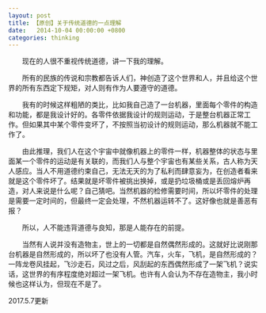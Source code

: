 ```yaml
---
layout: post
title: 【原创】关于传统道德的一点理解
date:   2014-10-04 00:00:00 +0800
categories: thinking
---
```

　　现在的人很不重视传统道德，讲一下我的理解。

　　所有的民族的传说和宗教都告诉人们，神创造了这个世界和人，并且给这个世界的所有东西定下规矩，对人则有作为人要遵守的道德。

　　我有的时候这样粗陋的类比，比如我自己造了一台机器，里面每个零件的构造和功能，都是我设计好的。各零件依据我设计的规则运动，于是整台机器正常工作。但如果其中某个零件变坏了，不按照当初设计的规则运动，那么机器就不能工作了。

　　由此推理，我们人在这个宇宙中就像机器上的零件一样，机器整体的状态与里面某一个零件的运动是有关联的，而我们人与整个宇宙也有某些关系，古人称为天人感应。当人不用道德约束自己，无法无天的为了私利而肆意妄为，在创造者看来就是这个零件坏了。结果就是坏零件被挑出换掉，或是扔垃圾桶或是丢回熔炉再造，对人来说是什么呢？自己猜吧。当然机器的检修需要时间，所以坏零件的处理是需要一定时间的，但最终一定会处理，不然机器运转不了。这好像也就是善恶有报？

　　所以，人不能违背道德与良知，那是人能存在的前提。

　　当然有人说并没有造物主，世上的一切都是自然偶然形成的。这就好比说刚那台机器是自然形成的，所以坏了也没有人管。汽车，火车，飞机，是自然形成的？一阵龙卷风挂起，飞沙走石，风过之后，风刮起的东西偶然形成了一架飞机？说实话，这世界的有序程度绝对超过一架飞机。也许有人会认为不存在造物主，我小时候也这样认为，但现在不是了。

2017.5.7更新
